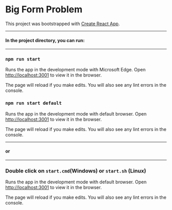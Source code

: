 # Big Form Problem

This project was bootstrapped with [Create React App](https://github.com/facebook/create-react-app).

---

#### In the project directory, you can run:

---


### `npm run start`

Runs the app in the development mode with Microsoft Edge.
Open [http://localhost:3001](http://localhost:3001) to view it in the browser.

The page will reload if you make edits.
You will also see any lint errors in the console.

### `npm run start default`

Runs the app in the development mode with default browser.
Open [http://localhost:3001](http://localhost:3001) to view it in the browser.

The page will reload if you make edits.
You will also see any lint errors in the console.

---
#### or

---

### Double click on `start.cmd`(Windows) or `start.sh` (Linux)

Runs the app in the development mode with default browser.
Open [http://localhost:3001](http://localhost:3001) to view it in the browser.

The page will reload if you make edits.
You will also see any lint errors in the console.

